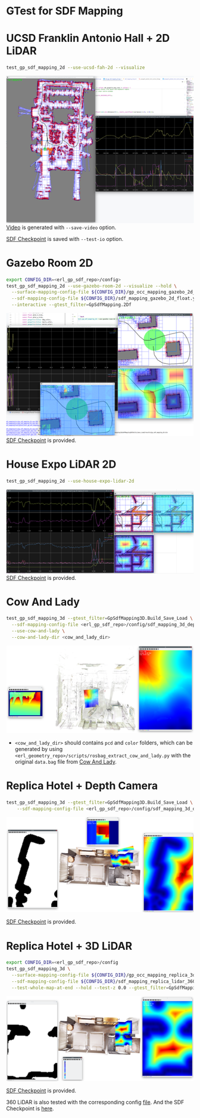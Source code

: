 GTest for SDF Mapping
======================

# UCSD Franklin Antonio Hall + 2D LiDAR

```bash
test_gp_sdf_mapping_2d --use-ucsd-fah-2d --visualize
```

![](assets/test_gp_sdf_mapping_ucsd_fah_2d.png)
[Video](https://drive.google.com/file/d/1bl9to0n-DkBYx3LNK6IWIrLBDTE_2l2z/view?usp=sharing) is
generated
with `--save-video` option.

[SDF Checkpoint](https://drive.google.com/file/d/1ET0JUxA8fpUzYNkZXLheApPk3vqrPdiL/view?usp=sharing)
is saved
with `--test-io` option.

# Gazebo Room 2D

```bash
export CONFIG_DIR=<erl_gp_sdf_repo>/config>
test_gp_sdf_mapping_2d --use-gazebo-room-2d --visualize --hold \
  --surface-mapping-config-file ${CONFIG_DIR}/gp_occ_mapping_gazebo_2d_float.yaml \
  --sdf-mapping-config-file ${CONFIG_DIR}/sdf_mapping_gazebo_2d_float.yaml \
  --interactive --gtest_filter=GpSdfMapping.2Df
```

![](assets/test_gp_sdf_mapping_gazebo_room_2d.png)
[SDF Checkpoint](https://drive.google.com/file/d/1JEZcFxGaI2ctoL_tiyqtAK-ARvFpHsFg/view?usp=sharing)
is provided.

# House Expo LiDAR 2D

```bash
test_gp_sdf_mapping_2d --use-house-expo-lidar-2d
```

![](assets/test_gp_sdf_mapping_house_expo_lidar_2d.png)
[SDF Checkpoint](https://drive.google.com/file/d/1hwmpCe2c8NZ6K9RAcrWyFfP1RMW9dr9l/view?usp=sharing)
is provided.

# Cow And Lady

```bash
test_gp_sdf_mapping_3d --gtest_filter=GpSdfMapping3D.Build_Save_Load \
  --sdf-mapping-config-file <erl_gp_sdf_repo>/config/sdf_mapping_3d_depth.yaml \
  --use-cow-and-lady \
  --cow-and-lady-dir <cow_and_lady_dir>
```

![](assets/test_gp_sdf_mapping_cow_and_lady.png)

- `<cow_and_lady_dir>` should contains `pcd` and `color` folders, which can be generated by
  using `<erl_geometry_repo>/scripts/rosbag_extract_cow_and_lady.py` with the original `data.bag`
  file
  from [Cow And Lady](https://projects.asl.ethz.ch/datasets/doku.php?id=iros2017).

# Replica Hotel + Depth Camera

```bash
test_gp_sdf_mapping_3d --gtest_filter=GpSdfMapping3D.Build_Save_Load \
    --sdf-mapping-config-file <erl_gp_sdf_repo>/config/sdf_mapping_3d_depth.yaml
```

![](assets/test_gp_sdf_mapping_replica_depth.png)

[SDF Checkpoint](https://drive.google.com/file/d/1fraha9Fm00-3uKDujFBdsTSOJ4ZXsjdp/view?usp=sharing)
is provided.

# Replica Hotel + 3D LiDAR

```bash
export CONFIG_DIR=<erl_gp_sdf_repo>/config
test_gp_sdf_mapping_3d \
  --surface-mapping-config-file ${CONFIG_DIR}/gp_occ_mapping_replica_3d_lidar_360_float.yaml \
  --sdf-mapping-config-file ${CONFIG_DIR}/sdf_mapping_replica_lidar_360_float.yaml \
  --test-whole-map-at-end --hold --test-z 0.0 --gtest_filter=GpSdfMapping.3Df
```

![](assets/test_gp_sdf_mapping_replica_lidar.png)

[SDF Checkpoint](https://drive.google.com/file/d/106SZjY4xzPJWYWYkD4LjINdxmUadlABV/view?usp=sharing)
is provided.

360 LiDAR is also tested with the corresponding
config [file](../../config/sdf_mapping_3d_lidar_360.yaml). And the
SDF Checkpoint
is [here](https://drive.google.com/file/d/135hlITMUeMNLi42VgdIteQmb2YK2m1y5/view?usp=sharing).
